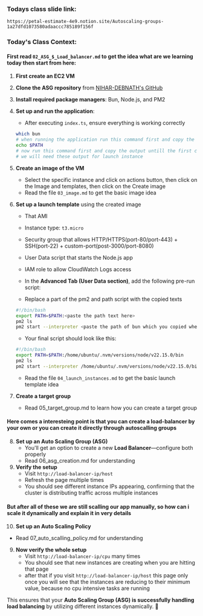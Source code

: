 ### Todays class slide link:


```link
https://petal-estimate-4e9.notion.site/Autoscaling-groups-1a27dfd1073580adaaccc785189f156f
```

### Today's Class Context:  

#### First read `02_ASG_$_Load_balancer.md` to get the idea what are we learning today then start from here:

1. **First create an EC2 VM**  
2. **Clone the ASG repository** from [NIHAR-DEBNATH's GitHub](https://github.com/NIHAR-DEBNATH/ASG)  
3. **Install required package managers**: Bun, Node.js, and PM2  
4. **Set up and run the application**:  
   - After executing `index.ts`, ensure everything is working correctly  

   ```sh
   which bun
   # when running the application run this command first and copy the output (/home/ubuntu/.nvm/versions/node/v22.15.0/bin/bun)
   echo $PATH
   # now run this command first and copy the output untill the first coloun (/home/ubuntu/.nvm/versions/node/v22.15.0/bin)
   # we will need these output for launch instance
   ```

5. **Create an image of the VM**  
   - Select the specific instance and click on actions button, then click on the Image and templates, then click on the Create image
   - Read the file `03_image.md` to get the basic image idea
6. **Set up a launch template** using the created image  
   - That AMI
   - Instance type: `t3.micro`
   - Security group that allows HTTP/HTTPS(port-80/port-443) + SSH(port-22) + custom-port(post-3000/port-8080)
   - User Data script that starts the Node.js app
   - IAM role to allow CloudWatch Logs access

   - In the **Advanced Tab (User Data section)**, add the following pre-run script:  
   - Replace a part of the pm2 and path script with the copied texts

   ```sh
   #!/bin/bash 
   export PATH=$PATH:<paste the path text here>
   pm2 ls
   pm2 start --interpreter <paste the path of bun which you copied when running the application on the base instance> /home/ubuntu/ASG/index.ts
   ```  
   - Your final script should look like this:
   ```sh
   #!/bin/bash
   export PATH=$PATH:/home/ubuntu/.nvm/versions/node/v22.15.0/bin
   pm2 ls
   pm2 start --interpreter /home/ubuntu/.nvm/versions/node/v22.15.0/bin/bun /home/ubuntu/ASG/index.ts
   ```
   - Read the file `04_launch_instances.md` to get the basic launch template idea

7. **Create a target group**  
   - Read 05_target_group.md to learn how you can create a target group

#### Here comes a interesteing point is that you can create a load-balancer by your own or you can create it directly through autoscalling groups 

8. **Set up an Auto Scaling Group (ASG)**  
   - You'll get an option to create a new **Load Balancer**—configure both properly
   - Read 06_asg_creation.md for understanding
9. **Verify the setup**  
   - Visit `http://load-balancer-ip/host`  
   - Refresh the page multiple times  
   - You should see different instance IPs appearing, confirming that the cluster is distributing traffic across multiple instances  

#### But after all of these we are still scalling our app manually, so how can i scale it dynamically and explain it in very details

10. **Set up an Auto Scaling Policy**  
   - Read 07_auto_scalling_policy.md for understanding

9. **Now verify the whole setup**  
   - Visit `http://load-balancer-ip/cpu` many times  
   - You should see that new instances are creating when you are hitting that page
   - after that if you visit `http://load-balancer-ip/host` this page only once you will see that the instances are reducing to their minimum value, because no cpu intensive tasks are running

This ensures that your **Auto Scaling Group (ASG) is successfully handling load balancing** by utilizing different instances dynamically. 🚀